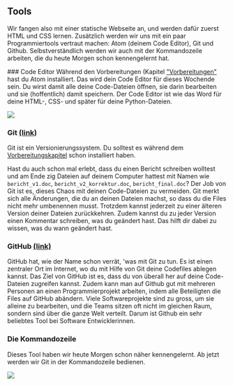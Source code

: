 ## Tools

Wir fangen also mit einer statische Webseite an, und werden dafür zuerst HTML und CSS lernen. Zusätzlich werden wir uns mit ein paar Programmiertools vertraut machen: Atom (deinem Code Editor), Git und Github. Selbstverständlich werden wir auch mit der Kommandozeile arbeiten, die du heute Morgen schon kennengelernt hat.

### Code Editor
Während den Vorbereitungen (Kapitel ["Vorbereitungen"](../preparations.md) hast du Atom installiert. Das wird dein Code Editor für dieses Wochende sein. Du wirst damit alle deine Code-Dateien öffnen, sie darin bearbeiten und sie (hoffentlich) damit speichern. Der Code Editor ist wie das Word für deine HTML-, CSS- und später für deine Python-Dateien.

![](/assets/Screen_Shot_Atom.png)

### Git [(link)](https://git-scm.com/)

Git ist ein Versionierungssystem. Du solltest es während dem [Vorbereitungskapitel](../preparations.md) schon installiert haben.

Hast du auch schon mal erlebt, dass du einen Bericht schreiben wolltest und am Ende zig Dateien auf deinem Computer hattest mit Namen wie `bericht_v1.doc`, `bericht_v2_korrektur.doc`, `bericht_final.doc`? Der Job von Git ist es, dieses Chaos mit deinen Code-Dateien zu vermeiden. Git merkt sich alle Änderungen, die du an deinen Dateien machst, so dass du die Files nicht mehr umbenennen musst. Trotzdem kannst jederzeit zu einer älteren Version deiner Dateien zurückkehren. Zudem kannst du zu jeder Version einen Kommentar schreiben, was du geändert hast. Das hilft dir dabei zu wissen, was du wann geändert hast.

### GitHub [(link)](https://github.com)

GitHub hat, wie der Name schon verrät, 'was mit Git zu tun. Es ist einen zentraler Ort im Internet, wo du mit Hilfe von Git deine Codefiles ablegen kannst. Das Ziel von GitHub ist es, dass du von überall her auf deine Code-Dateien zugreifen kannst. Zudem kann man auf Github gut mit mehreren Personen an einen Programmierprojekt arbeiten, indem alle Beteiligten die Files auf GitHub abändern. Viele Softwareprojekte sind zu gross, um sie alleine zu bearbeiten, und die Teams sitzen oft nicht im gleichen Raum, sondern sind über die ganze Welt verteilt. Darum ist Github ein sehr beliebtes Tool bei Software Entwicklerinnen.

### Die Kommandozeile
Dieses Tool haben wir heute Morgen schon näher kennengelernt. Ab jetzt werden wir Git in der Kommandozeile bedienen. 

![](/assets/Screen_Shot_Git_Commandline_OSX.png)
